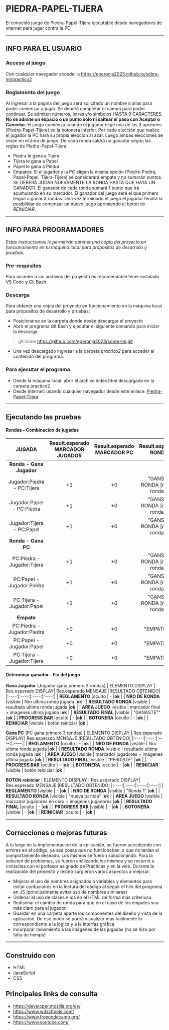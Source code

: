 # PIEDRA-PAPEL-TIJERA

El conocido juego de Piedra-Papel-Tijera ejecutable desde navegadores de internet para jugar contra la PC

---
## INFO PARA EL USUARIO 
### Acceso al juego
Con cualquier navegador acceder a https://eperonja2023.github.io/sobre-mi/practico2
### Reglamento del juego
Al ingresar a la página del juego será solicitado un nombre o alias para poder comenzar a jugar. Se deberá completar el campo para poder continuar. Se admiten números, letras y/o simbolos HASTA 9 CARACTERES. **No se admite un espacio o un punto sólo ni saltear el paso con Aceptar o Cancelar.**
El juego comienza cuando el jugador elige una de las 3 opciones (Piedra-Papel-Tijera) en la botonera inferior. Por cada elección que realice el jugador la PC hará su propia eleccion al azar. Luego ambas elecciones se verán en el área de juego.
De cada ronda saldrá un ganador según las reglas de Piedra-Papel-Tijera:
 * Piedra le gana a Tijera
 * Tijera le gana a Papel
 * Papel le gana a Piedra
 * Empates: Si el jugador y la PC eligen la misma opción (Piedra-Piedra, Papel-Papel, Tijera-Tijera) se considerará empate y no sumarán puntos. SE DEBERÁ JUGAR NUEVAMENTE LA RONDA HASTA QUE HAYA UN GANADOR.
El ganador de cada ronda sumará 1 punto que irá acumulando en su marcador.
El ganador del juego será el que primero llegue a ganar 3 rondas.
Una vez terminado el juego el jugador tendrá la posibilidar de comenzar un nuevo juego oprimiendo el boton de *REINICIAR*.
---
## INFO PARA PROGRAMADORES
_Estas instrucciones le permitirán obtener una copia del proyecto en funcionamiento en tu máquina local para propósitos de desarrollo y pruebas._
### Pre-requisitos
Para acceder a los archivos del proyecto es recomendable tener instalado VS Code y Git Bash. 

### Descarga
Para obtener una copia del proyecto en funcionamiento en la máquina local para propositos de desarrollo y pruebas:
* Posicionarse en la carpeta donde desée descargar el proyecto
* Abrir el programa Git Bash y ejecutar el siguiente comando para iniciar la descarga:
 > git clone https://github.com/eperonja2023/sobre-mi.git
 * Una vez descargado ingresar a la carpeta *practico2* para acceder al contenido del programa.

### Para ejecutar el programa
* Desde la máquina local: abrir el archivo index.html descargado en la carpeta practico2.
* Desde Internet: usando cualquier navegador desde este enlace:  [Piedra-Papel-Tijera](https://eperonja2023.github.io/sobre-mi/practico2)
___
## Ejecutando las pruebas

#### Rondas - Combinacion de jugadas
| JUGADA   | Result.esperado MARCADOR JUGADOR| Result.esperado MARCADOR PC | Result.esperado RONDA | Result.esperado CONTADOR DE RONDA | RESULTADO OBTENIDO |
|:----:|:----:|:----:|:----:|:----:|:----:|
|**Ronda - Gana Jugador** |
| Jugador:Piedra - PC:Tijera | +1 | +0 |  "GANSTE RONDA [nro de ronda]" | "RONDA [(Nro de ronda +1)]| **OK** |
| Jugador:Papel - PC:Piedra  |  +1 | +0 |  "GANSTE RONDA [nro de ronda]" | "RONDA [(Nro de ronda +1)]| **OK** |
| Jugador:Tijera - PC:Papel     | +1 | +0 |  "GANSTE RONDA [nro de ronda]" | "RONDA [(Nro de ronda +1)]| **OK** |
|**Ronda - Gana PC**|
| PC:Piedra - Jugador:Tijera | +1 | +0 |  "GANSTE RONDA [nro de ronda]" | "RONDA [(Nro de ronda +1)]| **OK** |
|PC:Papel - Jugador:Piedra  |  +1 | +0 |  "GANSTE RONDA [nro de ronda]" | "RONDA [(Nro de ronda +1)]| **OK** |
| PC:Tijera - Jugador:Papel     | +1 | +0 |  "GANSTE RONDA [nro de ronda]" | "RONDA [(Nro de ronda +1)]| **OK** |
|**Empate**|
| PC:Piedra - Jugador:Piedra | +0 | +0 |  "EMPATE !!!" | "RONDA [(Nro de ronda)]| **OK** |
| PC:Papel - Jugador:Papel | +0 | +0 |  "EMPATE !!!" | "RONDA [(Nro de ronda)]| **OK** |
| PC:Tijera - Jugador:Tijera | +0 | +0 |  "EMPATE !!!" | "RONDA [(Nro de ronda)]| **OK** |

#### Determinar ganador - Fin del juego

**Gana Jugador** (Jugador gana primero 3 rondas)
| ELEMENTO DISPLAY  | Res.esperado DISPLAY| Res.esperado MENSAJE |RESULTADO OBTENIDO| 
|:----:|:----:|:----:|:----:|
|  **REGLAMENTO** |oculto | - |**ok** |
|  **NRO DE RONDA** |visible | Nro ultima ronda jugada |**ok** |
|  **RESULTADO RONDA** |visible | resultado ultima ronda jugada |**ok** |
|  **AREA JUEGO** |visible | marcador final + imagenes ultima jugada |**ok** |
|  **RESULTADO FINAL** |visible | "GANASTE"" |**ok** |
|  **PROGRESS BAR** |oculto | - |**ok** |
|  **BOTONERA** |oculto | - |**ok** |
|  **REINICIAR** |visible | botón reiniciar |**ok** |


**Gana PC** (PC gana primero 3 rondas)
| ELEMENTO DISPLAY  | Res.esperado DISPLAY| Res.esperado MENSAJE |RESULTADO OBTENIDO| 
|:----:|:----:|:----:|:----:|
|  **REGLAMENTO** |oculto | - |**ok** |
|  **NRO DE RONDA** |visible | Nro ultima ronda jugada |**ok** |
|  **RESULTADO RONDA** |visible | resultado ultima ronda jugada |**ok** |
|  **AREA JUEGO** |visible | marcador jugadores + imagenes ultima jugada |**ok** |
|  **RESULTADO FINAL** |visible | "PERDISTE" |**ok** |
|  **PROGRESS BAR** |oculto | - |**ok** |
|  **BOTONERA** |oculto | - |**ok** |
|  **REINICIAR** |visible | botón reiniciar |**ok** |

**BOTON reiniciar**
| ELEMENTO DISPLAY  | Res.esperado DISPLAY| Res.esperado MENSAJE |RESULTADO OBTENIDO| 
|:----:|:----:|:----:|:----:|
|  **REGLAMENTO** |visible | - |**ok** |
|  **NRO DE RONDA** |visible | "Ronda 1" |**ok** |
|  **RESULTADO RONDA** |visible | "nueva partida" |**ok** |
|  **AREA JUEGO** |visible | marcador jugadores en cero + imagenes jugadores |**ok** |
|  **RESULTADO FINAL** |oculto | - |**ok** |
|  **PROGRESS BAR** |visible | - |**ok** |
|  **BOTONERA** |visible | - |**ok** |
|  **REINICIAR** |oculto | - |**ok** |

---

## Correcciones o mejoras futuras
 A lo largo de la implementación de la aplicación, se fueron sucediendo con errores en el código, ya sea cosas que no funcionaban, o que no tenían el comportamiento deseado. Los mismos se fueron solucionando. Para la solucion de problemas, se fueron análizando los mismos y se recurrió a consultas con el profesor asignado de Practicas y en la web.
 Durante la realización del proyecto y testeo surgieron varios aspectos a mejorar:
  * Mejorar el uso de nombres asignados a variables y elementos para evitar confusiones en la lectura del código al seguir el hilo del programa en JS (principalmente evitar uso de nombres similares)
  * Ordenar el uso de clases e ids en el HTML de forma más criteriosa.
  * Rediseñar el cambio de ronda para que en el caso de los empates sea más claro para el jugador.
  * Guardar en una carpeta aparte los componentes del diseño y vista de la aplicación. De ese modo se podrá visualizar más facilmente lo correspondiente a la lógica y a la interfaz gráfica.
  * Incorporar movimiento a las imágenes de las jugadas (no se hizo por falta de tiempo)

---

## Construido con 

 * HTML
 * JavaScript
 * CSS

 ## Principales links de consulta
  * https://developer.mozilla.org/es/
  * https://www.w3schools.com/
  * https://www.freecodecamp.org/
  * https://www.youtube.com/
